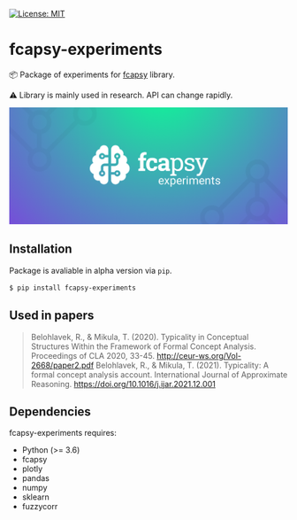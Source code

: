 [![License: MIT](https://img.shields.io/badge/License-MIT-yellow.svg)](https://opensource.org/licenses/MIT)

# fcapsy-experiments
📦 Package of experiments for [fcapsy](https://github.com/mikulatomas/fcapsy) library.

⚠️ Library is mainly used in research. API can change rapidly.

![logo](https://github.com/mikulatomas/fcapsy-experiments/raw/main/logo.png)

## Installation
Package is avaliable in alpha version via `pip`.

```bash
$ pip install fcapsy-experiments
```

## Used in papers
> Belohlavek, R., & Mikula, T. (2020). Typicality in Conceptual Structures Within the Framework of Formal Concept Analysis. Proceedings of CLA 2020, 33-45.
http://ceur-ws.org/Vol-2668/paper2.pdf
> Belohlavek, R., & Mikula, T. (2021). Typicality: A formal concept analysis account. International Journal of Approximate Reasoning.
https://doi.org/10.1016/j.ijar.2021.12.001

## Dependencies

fcapsy-experiments requires:

* Python (>= 3.6)
* fcapsy
* plotly
* pandas
* numpy
* sklearn
* fuzzycorr
